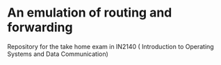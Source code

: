 # An emulation of routing and forwarding
Repository for the take home exam in IN2140 ( Introduction to Operating Systems and Data Communication)
